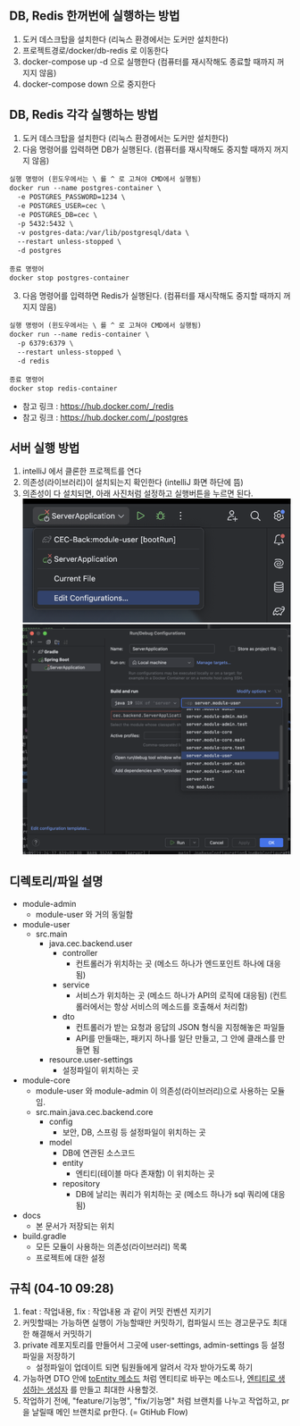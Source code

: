 ## DB, Redis 한꺼번에 실행하는 방법
1. 도커 데스크탑을 설치한다 (리눅스 환경에서는 도커만 설치한다)
2. 프로젝트경로/docker/db-redis 로 이동한다
3. docker-compose up -d 으로 실행한다 (컴퓨터를 재시작해도 종료할 때까지 꺼지지 않음)
4. docker-compose down 으로 중지한다

## DB, Redis 각각 실행하는 방법
1. 도커 데스크탑을 설치한다 (리눅스 환경에서는 도커만 설치한다)
2. 다음 명령어를 입력하면 DB가 실행된다. (컴퓨터를 재시작해도 중지할 때까지 꺼지지 않음)
```  
실행 명령어 (윈도우에서는 \ 를 ^ 로 고쳐야 CMD에서 실행됨)
docker run --name postgres-container \
  -e POSTGRES_PASSWORD=1234 \
  -e POSTGRES_USER=cec \
  -e POSTGRES_DB=cec \
  -p 5432:5432 \
  -v postgres-data:/var/lib/postgresql/data \
  --restart unless-stopped \
  -d postgres

종료 명령어
docker stop postgres-container
```
3. 다음 명령어를 입력하면 Redis가 실행된다. (컴퓨터를 재시작해도 중지할 때까지 꺼지지 않음)
```  
실행 명령어 (윈도우에서는 \ 를 ^ 로 고쳐야 CMD에서 실행됨)
docker run --name redis-container \
  -p 6379:6379 \
  --restart unless-stopped \
  -d redis
  
종료 명령어
docker stop redis-container
```
- 참고 링크 : https://hub.docker.com/_/redis
- 참고 링크 : https://hub.docker.com/_/postgres

## 서버 실행 방법
1. intelliJ 에서 클론한 프로젝트를 연다
2. 의존성(라이브러리)이 설치되는지 확인한다 (intelliJ 화면 하단에 뜸)
3. 의존성이 다 설치되면, 아래 사진처럼 설정하고 실행버튼을 누르면 된다.
   ![서버 실행 방법 1](server-exec-1.png)
   ![서버 실행 방법 1](server-exec-2.png)

## 디렉토리/파일 설명
- module-admin
    - module-user 와 거의 동일함
- module-user
    - src.main
        - java.cec.backend.user
            - controller
                - 컨트롤러가 위치하는 곳 (메소드 하나가 엔드포인트 하나에 대응됨)
            - service
                - 서비스가 위치하는 곳 (메소드 하나가 API의 로직에 대응됨) (컨트롤러에서는 항상 서비스의 메소드를 호출해서 처리함)
            - dto
                - 컨트롤러가 받는 요청과 응답의 JSON 형식을 지정해놓은 파일들
                - API를 만들때는, 패키지 하나를 일단 만들고, 그 안에 클래스를 만들면 됨
        - resource.user-settings
            - 설정파일이 위치하는 곳
- module-core
    - module-user 와 module-admin 이 의존성(라이브러리)으로 사용하는 모듈임.
    - src.main.java.cec.backend.core
        - config
            - 보안, DB, 스프링 등 설정파일이 위치하는 곳
        - model
            - DB에 연관된 소스코드
            - entity
                - 엔티티(테이블 마다 존재함) 이 위치하는 곳
            - repository
                - DB에 날리는 쿼리가 위치하는 곳 (메소드 하나가 sql 쿼리에 대응됨)
- docs
    - 본 문서가 저장되는 위치
- build.gradle
    - 모든 모듈이 사용하는 의존성(라이브러리) 목록
    - 프로젝트에 대한 설정

## 규칙 (04-10 09:28)
1. feat : 작업내용, fix : 작업내용 과 같이 커밋 컨벤션 지키기
2. 커밋할때는 가능하면 실행이 가능할때만 커밋하기, 컴파일시 뜨는 경고문구도 최대한 해결해서 커밋하기
3. private 레포지토리를 만들어서 그곳에 user-settings, admin-settings 등 설정파일을 저장하기
    - 설정파일이 업데이트 되면 팀원들에게 알려서 각자 받아가도록 하기
4. 가능하면 DTO 안에 [toEntity 메소드](../module-user/src/main/java/cec/backend/user/dto/test/CreateTestRequest.java) 처럼 엔티티로 바꾸는 메소드나, [엔티티로 생성하는 생성자](../module-user/src/main/java/cec/backend/user/dto/test/TestResponse.java) 를 만들고 최대한 사용할것.
5. 작업하기 전에, "feature/기능명", "fix/기능명" 처럼 브랜치를 나누고 작업하고, pr을 날릴때 메인 브랜치로 pr한다. (= GtiHub Flow)